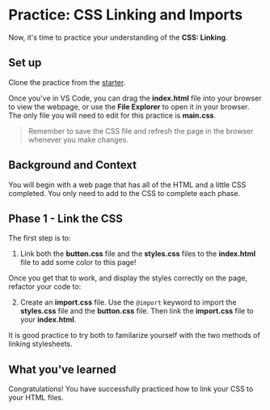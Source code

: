# Practice: CSS Linking and Imports

Now, it's time to practice your understanding of the **CSS: Linking**.

## Set up

Clone the practice from the [starter].

Once you've in VS Code, you can drag the __index.html__ file into your browser
to view the webpage, or use the **File Explorer** to open it in your browser.
The only file you will need to edit for this practice is __main.css__.

> Remember to save the CSS file and refresh the page in the browser whenever you
> make changes.

## Background and Context

You will begin with a web page that has all of the HTML and a little CSS
completed. You only need to add to the CSS to complete each phase.

## Phase 1 - Link the CSS

The first step is to:

1. Link both the __button.css__ file and the __styles.css__ files to the
   __index.html__ file to add some color to this page!

Once you get that to work, and display the styles correctly on the page,
refactor your code to:

2. Create an __import.css__ file. Use the `@import` keyword to import the
   __styles.css__ file and the __button.css__ file. Then link the __import.css__
   file to your __index.html__.

It is good practice to try both to familarize yourself with the two methods of
linking stylesheets.

## What you've learned

Congratulations! You have successfully practiced how to link your CSS to your
HTML files.

[starter]: https://github.com/appacademy/practice-for-week-07-css-linking-imports